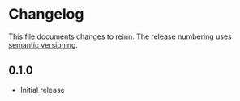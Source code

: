 # Changelog

This file documents changes to [reinn](https://github.com/consul2022/REINN). The release numbering uses [semantic versioning](http://semver.org).

## 0.1.0

* Initial release
